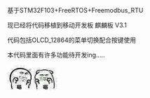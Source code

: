 基于STM32F103+FreeRTOS+Freemodbus_RTU

现已经将代码移植到移动开发板 麒麟板 V3.1

代码包括OLCD_12864的菜单切换配合按键使用

本代码里面有许多功能待开发ing.....

![Alt text](https://github.com/95Jack/FreeRTOS_FreeModbus-in-OneNET/raw/master/Unicorn-V1.0/my%20image/01.jpg)
![Alt text](https://github.com/95Jack/FreeRTOS_FreeModbus-in-OneNET/raw/master/Unicorn-V1.0/my%20image/02.jpg)
